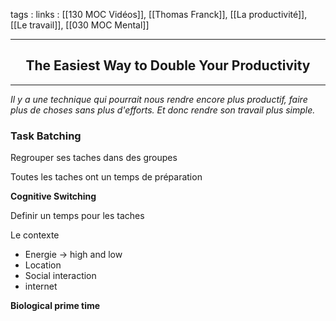 tags : 
links : [[130 MOC Vidéos]], [[Thomas Franck]], [[La productivité]], [[Le travail]], [[030 MOC Mental]]

****

<h2 style="text-align: center;"> The Easiest Way to Double Your Productivity </h2>

****


*Il y a une technique qui pourrait nous rendre encore plus productif, faire plus de choses sans plus d'efforts. Et donc rendre son travail plus simple.*

### **Task Batching**

Regrouper ses taches dans des groupes


Toutes les taches ont un temps de préparation

**Cognitive Switching**

Definir un temps pour les taches 


Le contexte

- Energie -> high and low
- Location
- Social interaction
- internet


**Biological prime time**


